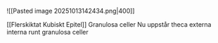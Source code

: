![[Pasted image 20251013142434.png|400]]

[[Flerskiktat Kubiskt Epitel]]
Granulosa celler
Nu uppstår theca externa interna runt granulosa celler
